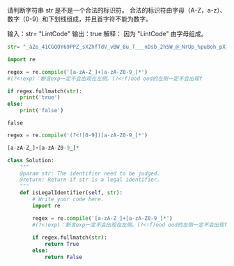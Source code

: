 请判断字符串 str 是不是一个合法的标识符。
合法的标识符由字母（A-Z，a-z）、数字（0-9）和下划线组成，并且首字符不能为数字。

输入：str= "LintCode"
输出：true
解释：
因为 "LintCode" 由字母组成。

```python
str= "_aZo_41CGQOY69PPZ_sXZhfTdV_vBW_8u_T___nDsb_2h5W_@_NrUp_%puBoh_pX_x_*4_M6xhWfOdf_B_._1_u3kETF_egTjLL_yZs"

import re

regex = re.compile('[a-zA-Z_]+[a-zA-Z0-9_]*')
#(?<!exp)：断言exp一定不会出现在左侧。(?<!f)ood ood的左侧一定不会出现f

if regex.fullmatch(str):
    print('true')
else:
    print('false')
```

    false



```python
regex = re.compile('(?<![0-9])[a-zA-Z0-9_]*')
```


```python
[a-zA-Z_]+[a-zA-Z0-9_]*
```


```python
class Solution:
    """
    @param str: The identifier need to be judged.
    @return: Return if str is a legal identifier.
    """
    def isLegalIdentifier(self, str):
        # Write your code here.
        import re

        regex = re.compile('[a-zA-Z_]+[a-zA-Z0-9_]*')
        #(?<!exp)：断言exp一定不会出现在左侧。(?<!f)ood ood的左侧一定不会出现f
        
        if regex.fullmatch(str):
            return True
        else:
            return False
```


```python

```
